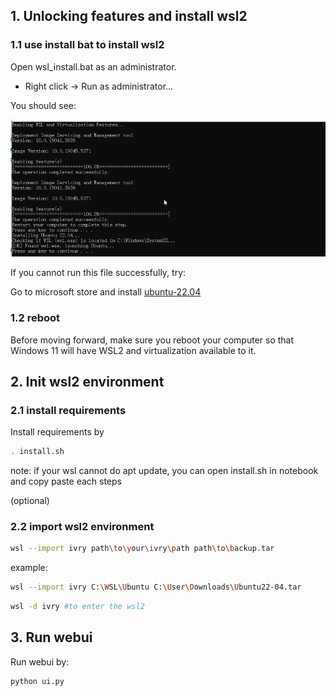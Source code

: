 ## 1. Unlocking features and install wsl2

### 1.1 use install bat to install wsl2
Open wsl_install.bat as an administrator.

- Right click -> Run as administrator...

You should see: 


![Output from running the above commands successfully.](images/wsl_install.png)

If you cannot run this file successfully, try:

Go to microsoft store and install [ubuntu-22.04](https://apps.microsoft.com/detail/9pn20msr04dw?ocid=webpdpshare)

### 1.2 reboot
Before moving forward, make sure you reboot your computer so that Windows 11 will have WSL2 and virtualization available to it.

## 2. Init wsl2 environment

### 2.1 install requirements

Install requirements by 

```bash
. install.sh
```

note: if your wsl cannot do apt update, you can open install.sh in notebook and copy paste each steps

(optional)
### 2.2 import wsl2 environment
```bash
wsl --import ivry path\to\your\ivry\path path\to\backup.tar
```
example:
```bash
wsl --import ivry C:\WSL\Ubuntu C:\User\Downloads\Ubuntu22-04.tar
```

```bash
wsl -d ivry #to enter the wsl2 
```


## 3. Run webui

Run webui by:
```bash
python ui.py
```

